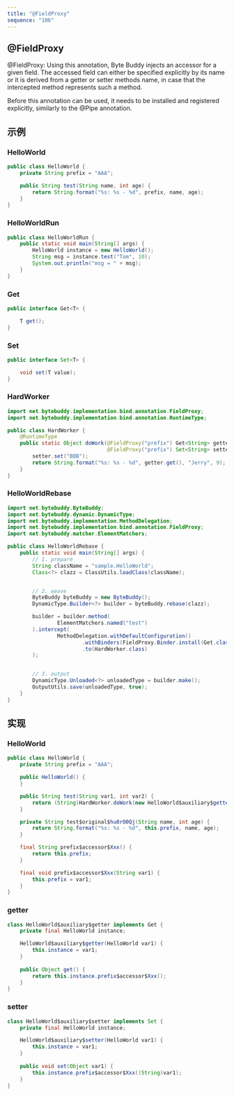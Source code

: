 ```yaml
---
title: "@FieldProxy"
sequence: "106"
---
```


## @FieldProxy

@FieldProxy: Using this annotation, Byte Buddy injects an accessor for a given field.
The accessed field can either be specified explicitly by its name or it is derived from a getter or setter methods name,
in case that the intercepted method represents such a method.

Before this annotation can be used, it needs to be installed and registered explicitly, similarly to the @Pipe annotation.

## 示例

### HelloWorld

```java
public class HelloWorld {
    private String prefix = "AAA";

    public String test(String name, int age) {
        return String.format("%s: %s - %d", prefix, name, age);
    }
}
```

### HelloWorldRun

```java
public class HelloWorldRun {
    public static void main(String[] args) {
        HelloWorld instance = new HelloWorld();
        String msg = instance.test("Tom", 10);
        System.out.println("msg = " + msg);
    }
}
```

### Get

```java
public interface Get<T> {

    T get();
}
```

### Set

```java
public interface Set<T> {

    void set(T value);
}
```

### HardWorker

```java
import net.bytebuddy.implementation.bind.annotation.FieldProxy;
import net.bytebuddy.implementation.bind.annotation.RuntimeType;

public class HardWorker {
    @RuntimeType
    public static Object doWork(@FieldProxy("prefix") Get<String> getter,
                                @FieldProxy("prefix") Set<String> setter) {
        setter.set("BBB");
        return String.format("%s: %s - %d", getter.get(), "Jerry", 9);
    }
}
```

### HelloWorldRebase

```java
import net.bytebuddy.ByteBuddy;
import net.bytebuddy.dynamic.DynamicType;
import net.bytebuddy.implementation.MethodDelegation;
import net.bytebuddy.implementation.bind.annotation.FieldProxy;
import net.bytebuddy.matcher.ElementMatchers;

public class HelloWorldRebase {
    public static void main(String[] args) {
        // 1. prepare
        String className = "sample.HelloWorld";
        Class<?> clazz = ClassUtils.loadClass(className);


        // 2. weave
        ByteBuddy byteBuddy = new ByteBuddy();
        DynamicType.Builder<?> builder = byteBuddy.rebase(clazz);

        builder = builder.method(
                ElementMatchers.named("test")
        ).intercept(
                MethodDelegation.withDefaultConfiguration()
                        .withBinders(FieldProxy.Binder.install(Get.class, Set.class))
                        .to(HardWorker.class)
        );


        // 3. output
        DynamicType.Unloaded<?> unloadedType = builder.make();
        OutputUtils.save(unloadedType, true);
    }
}
```

## 实现

### HelloWorld

```java
public class HelloWorld {
    private String prefix = "AAA";

    public HelloWorld() {
    }

    public String test(String var1, int var2) {
        return (String)HardWorker.doWork(new HelloWorld$auxiliary$getter(this), new HelloWorld$auxiliary$setter(this));
    }

    private String test$original$hu0rO0Qj(String name, int age) {
        return String.format("%s: %s - %d", this.prefix, name, age);
    }

    final String prefix$accessor$Xxx() {
        return this.prefix;
    }

    final void prefix$accessor$Xxx(String var1) {
        this.prefix = var1;
    }
}
```

### getter

```java
class HelloWorld$auxiliary$getter implements Get {
    private final HelloWorld instance;

    HelloWorld$auxiliary$getter(HelloWorld var1) {
        this.instance = var1;
    }
    
    public Object get() {
        return this.instance.prefix$accessor$Xxx();
    }
}
```

### setter

```java
class HelloWorld$auxiliary$setter implements Set {
    private final HelloWorld instance;

    HelloWorld$auxiliary$setter(HelloWorld var1) {
        this.instance = var1;
    }
    
    public void set(Object var1) {
        this.instance.prefix$accessor$Xxx((String)var1);
    }
}
```
